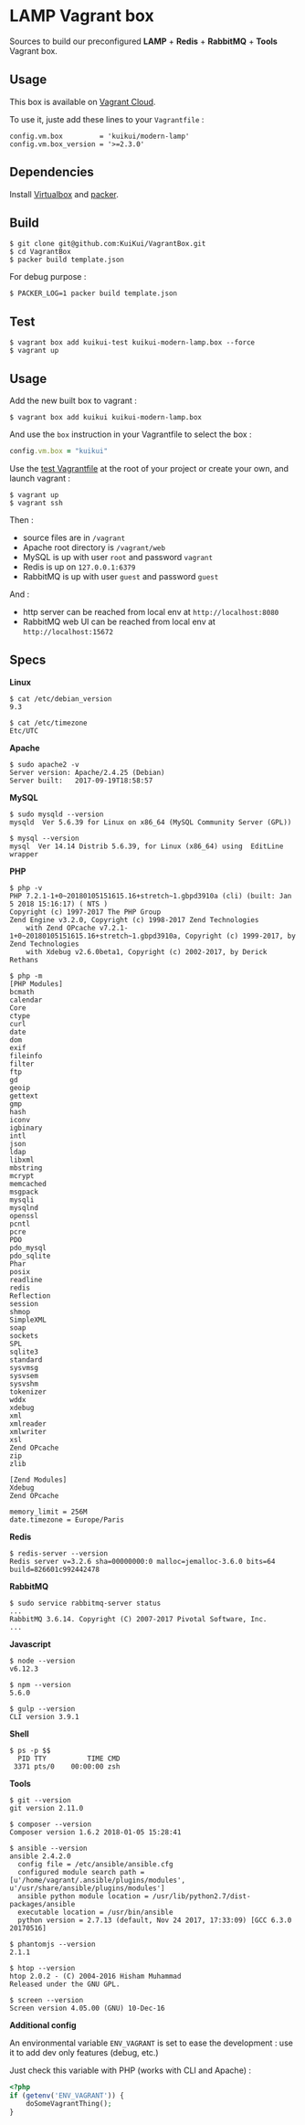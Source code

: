 # LAMP Vagrant box

Sources to build our preconfigured **LAMP** + **Redis** + **RabbitMQ** + **Tools** Vagrant box.

## Usage

This box is available on [Vagrant Cloud](https://app.vagrantup.com/kuikui/boxes/modern-lamp).

To use it, juste add these lines to your `Vagrantfile` :

```
config.vm.box         = 'kuikui/modern-lamp'
config.vm.box_version = '>=2.3.0'
```

## Dependencies

Install [Virtualbox](https://www.virtualbox.org/wiki/Downloads) and [packer](http://www.packer.io/downloads.html).

## Build

```
$ git clone git@github.com:KuiKui/VagrantBox.git
$ cd VagrantBox
$ packer build template.json
```

For debug purpose :
```
$ PACKER_LOG=1 packer build template.json
```

## Test

```
$ vagrant box add kuikui-test kuikui-modern-lamp.box --force
$ vagrant up
```

## Usage

Add the new built box to vagrant :
```
$ vagrant box add kuikui kuikui-modern-lamp.box
```

And use the `box` instruction in your Vagrantfile to select the box :
```ruby
config.vm.box = "kuikui"
```

Use the [test Vagrantfile](Vagrantfile) at the root of your project or create your own, and launch vagrant :
```
$ vagrant up
$ vagrant ssh
```

Then :

* source files are in `/vagrant`
* Apache root directory is `/vagrant/web`
* MySQL is up with user `root` and password `vagrant`
* Redis is up on `127.0.0.1:6379`
* RabbitMQ is up with user `guest` and password `guest`

And :

* http server can be reached from local env at `http://localhost:8080`
* RabbitMQ web UI can be reached from local env at `http://localhost:15672`

## Specs

**Linux**
```
$ cat /etc/debian_version
9.3
```
```
$ cat /etc/timezone
Etc/UTC
```

**Apache**
```
$ sudo apache2 -v
Server version: Apache/2.4.25 (Debian)
Server built:   2017-09-19T18:58:57
```

**MySQL**
```
$ sudo mysqld --version
mysqld  Ver 5.6.39 for Linux on x86_64 (MySQL Community Server (GPL))
```
```
$ mysql --version
mysql  Ver 14.14 Distrib 5.6.39, for Linux (x86_64) using  EditLine wrapper
```

**PHP**
```
$ php -v
PHP 7.2.1-1+0~20180105151615.16+stretch~1.gbpd3910a (cli) (built: Jan  5 2018 15:16:17) ( NTS )
Copyright (c) 1997-2017 The PHP Group
Zend Engine v3.2.0, Copyright (c) 1998-2017 Zend Technologies
    with Zend OPcache v7.2.1-1+0~20180105151615.16+stretch~1.gbpd3910a, Copyright (c) 1999-2017, by Zend Technologies
    with Xdebug v2.6.0beta1, Copyright (c) 2002-2017, by Derick Rethans
```
```
$ php -m
[PHP Modules]
bcmath
calendar
Core
ctype
curl
date
dom
exif
fileinfo
filter
ftp
gd
geoip
gettext
gmp
hash
iconv
igbinary
intl
json
ldap
libxml
mbstring
mcrypt
memcached
msgpack
mysqli
mysqlnd
openssl
pcntl
pcre
PDO
pdo_mysql
pdo_sqlite
Phar
posix
readline
redis
Reflection
session
shmop
SimpleXML
soap
sockets
SPL
sqlite3
standard
sysvmsg
sysvsem
sysvshm
tokenizer
wddx
xdebug
xml
xmlreader
xmlwriter
xsl
Zend OPcache
zip
zlib

[Zend Modules]
Xdebug
Zend OPcache
```
```
memory_limit = 256M
date.timezone = Europe/Paris
```

**Redis**
```
$ redis-server --version
Redis server v=3.2.6 sha=00000000:0 malloc=jemalloc-3.6.0 bits=64 build=826601c992442478
```

**RabbitMQ**
```
$ sudo service rabbitmq-server status
...
RabbitMQ 3.6.14. Copyright (C) 2007-2017 Pivotal Software, Inc.
...
```

**Javascript**

```
$ node --version
v6.12.3
```

```
$ npm --version
5.6.0
```

```
$ gulp --version
CLI version 3.9.1
```

**Shell**
```
$ ps -p $$
  PID TTY          TIME CMD
 3371 pts/0    00:00:00 zsh
```

**Tools**
```
$ git --version
git version 2.11.0
```
```
$ composer --version
Composer version 1.6.2 2018-01-05 15:28:41
```
```
$ ansible --version
ansible 2.4.2.0
  config file = /etc/ansible/ansible.cfg
  configured module search path = [u'/home/vagrant/.ansible/plugins/modules', u'/usr/share/ansible/plugins/modules']
  ansible python module location = /usr/lib/python2.7/dist-packages/ansible
  executable location = /usr/bin/ansible
  python version = 2.7.13 (default, Nov 24 2017, 17:33:09) [GCC 6.3.0 20170516]
```
```
$ phantomjs --version
2.1.1
```
```
$ htop --version
htop 2.0.2 - (C) 2004-2016 Hisham Muhammad
Released under the GNU GPL.
```
```
$ screen --version
Screen version 4.05.00 (GNU) 10-Dec-16
```

**Additional config**

An environmental variable `ENV_VAGRANT` is set to ease the development : use it to add dev only features (debug, etc.)

Just check this variable with PHP (works with CLI and Apache) :
```php
<?php
if (getenv('ENV_VAGRANT')) {
    doSomeVagrantThing();
}
```
